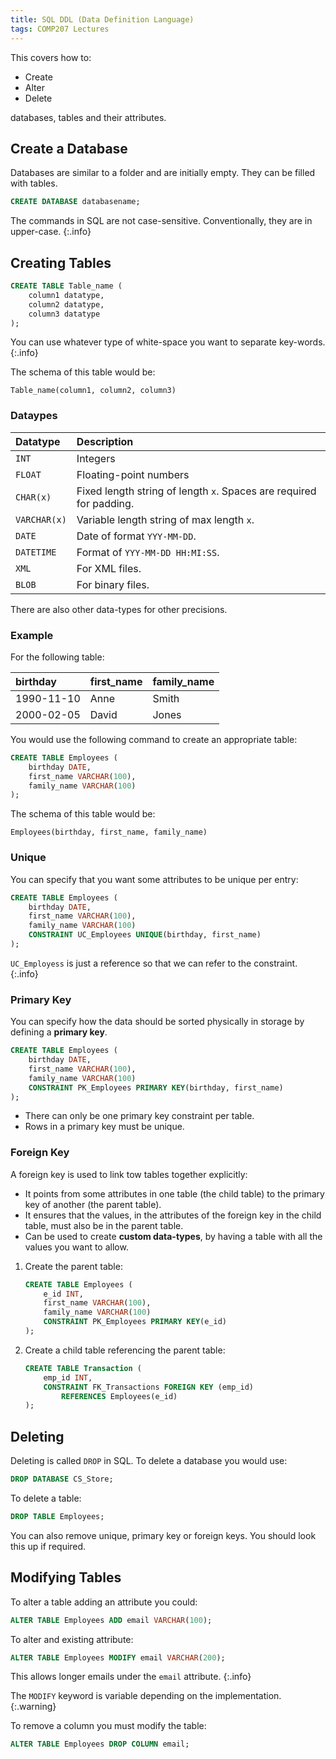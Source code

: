 ```yaml
---
title: SQL DDL (Data Definition Language)
tags: COMP207 Lectures
---
```

This covers how to:

* Create
* Alter
* Delete

databases, tables and their attributes.

## Create a Database
Databases are similar to a folder and are initially empty. They can be filled with tables.

```sql
CREATE DATABASE databasename;
```

The commands in SQL are not case-sensitive. Conventionally, they are in upper-case.
{:.info}

## Creating Tables

```sql
CREATE TABLE Table_name (
	column1 datatype,
	column2 datatype,
	column3 datatype
);
```

You can use whatever type of white-space you want to separate key-words.
{:.info}

The schema of this table would be:

```
Table_name(column1, column2, column3)
```

### Dataypes

| Datatype | Description |
| :-- | :-- |
| `INT` | Integers |
| `FLOAT` | Floating-point numbers |
| `CHAR(x)` | Fixed length string of length `x`. Spaces are required for padding. |
| `VARCHAR(x)` | Variable length string of max length `x`. |
| `DATE` | Date of format `YYY-MM-DD`. |
| `DATETIME` | Format of `YYY-MM-DD HH:MI:SS`. |
| `XML` | For XML files. |
| `BLOB` | For binary files. |

There are also other data-types for other precisions.

### Example
For the following table:

| birthday | first_name | family_name |
| :-- | :-- | :-- |
| 1990-11-10 | Anne | Smith |
| 2000-02-05 | David | Jones |

You would use the following command to create an appropriate table:

```sql
CREATE TABLE Employees (
	birthday DATE,
	first_name VARCHAR(100),
	family_name VARCHAR(100)
);
```

The schema of this table would be:

```
Employees(birthday, first_name, family_name)
```

### Unique
You can specify that you want some attributes to be unique per entry:

```sql
CREATE TABLE Employees (
	birthday DATE,
	first_name VARCHAR(100),
	family_name VARCHAR(100)
	CONSTRAINT UC_Employees UNIQUE(birthday, first_name)
);
```

`UC_Employess` is just a reference so that we can refer to the constraint.
{:.info}

### Primary Key
You can specify how the data should be sorted physically in storage by defining a **primary key**.

```sql
CREATE TABLE Employees (
	birthday DATE,
	first_name VARCHAR(100),
	family_name VARCHAR(100)
	CONSTRAINT PK_Employees PRIMARY KEY(birthday, first_name)
);
```

* There can only be one primary key constraint per table.
* Rows in a primary key must be unique.

### Foreign Key
A foreign key is used to link tow tables together explicitly:

* It points from some attributes in one table (the child table) to the primary key of another (the parent table).
* It ensures that the values, in the attributes of the foreign key in the child table, must also be in the parent table.
* Can be used to create **custom data-types**, by having a table with all the values you want to allow.

1. Create the parent table:
 
	```sql
	CREATE TABLE Employees (
		e_id INT,
		first_name VARCHAR(100),
		family_name VARCHAR(100)
		CONSTRAINT PK_Employees PRIMARY KEY(e_id)
	);
	```

2. Create a child table referencing the parent table:
	
	```sql
	CREATE TABLE Transaction (
		emp_id INT,
		CONSTRAINT FK_Transactions FOREIGN KEY (emp_id)
			REFERENCES Employees(e_id)
	);
	```

## Deleting
Deleting is called `DROP` in SQL. To delete a database you would use:

```sql
DROP DATABASE CS_Store;
```

To delete a table:

```sql
DROP TABLE Employees;
```

You can also remove unique, primary key or foreign keys. You should look this up if required.

## Modifying Tables
To alter a table adding an attribute you could:

```sql
ALTER TABLE Employees ADD email VARCHAR(100);
```

To alter and existing attribute:

```sql
ALTER TABLE Employees MODIFY email VARCHAR(200);
```

This allows longer emails under the `email` attribute.
{:.info}

The `MODIFY` keyword is variable depending on the implementation.
{:.warning}

To remove a column you must modify the table:

```sql
ALTER TABLE Employees DROP COLUMN email;
```
